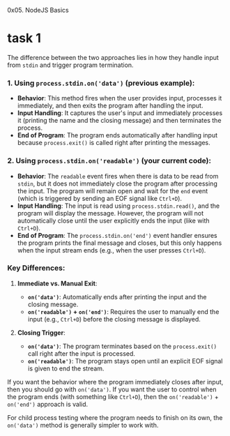0x05. NodeJS Basics

# task 1
The difference between the two approaches lies in how they handle input from `stdin` and trigger program termination.

### 1. Using `process.stdin.on('data')` (previous example):
- **Behavior**: This method fires when the user provides input, processes it immediately, and then exits the program after handling the input.
- **Input Handling**: It captures the user's input and immediately processes it (printing the name and the closing message) and then terminates the process.
- **End of Program**: The program ends automatically after handling input because `process.exit()` is called right after printing the messages.

### 2. Using `process.stdin.on('readable')` (your current code):
- **Behavior**: The `readable` event fires when there is data to be read from `stdin`, but it does not immediately close the program after processing the input. The program will remain open and wait for the `end` event (which is triggered by sending an EOF signal like `Ctrl+D`).
- **Input Handling**: The input is read using `process.stdin.read()`, and the program will display the message. However, the program will not automatically close until the user explicitly ends the input (like with `Ctrl+D`).
- **End of Program**: The `process.stdin.on('end')` event handler ensures the program prints the final message and closes, but this only happens when the input stream ends (e.g., when the user presses `Ctrl+D`).

### Key Differences:
1. **Immediate vs. Manual Exit**:
   - **`on('data')`**: Automatically ends after printing the input and the closing message.
   - **`on('readable')` + `on('end')`**: Requires the user to manually end the input (e.g., `Ctrl+D`) before the closing message is displayed.

2. **Closing Trigger**:
   - **`on('data')`**: The program terminates based on the `process.exit()` call right after the input is processed.
   - **`on('readable')`**: The program stays open until an explicit EOF signal is given to end the stream.

If you want the behavior where the program immediately closes after input, then you should go with `on('data')`. If you want the user to control when the program ends (with something like `Ctrl+D`), then the `on('readable')` + `on('end')` approach is valid. 

For child process testing where the program needs to finish on its own, the `on('data')` method is generally simpler to work with.
